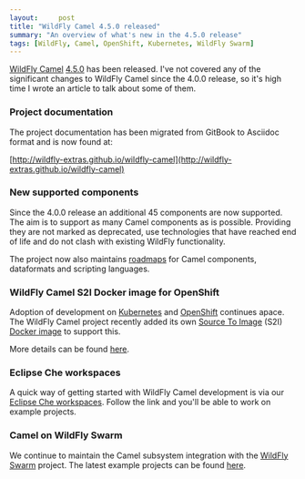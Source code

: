 ```yaml
---
layout:     post
title: "WildFly Camel 4.5.0 released"
summary: "An overview of what's new in the 4.5.0 release"
tags: [WildFly, Camel, OpenShift, Kubernetes, WildFly Swarm]
---
```


[WildFly Camel](https://github.com/wildfly-extras/wildfly-camel) [4.5.0](https://github.com/wildfly-extras/wildfly-camel/releases/tag/4.5.0) has been released. I've not
covered any of the significant changes to WildFly Camel since the 4.0.0 release, so it's high time I wrote an article to talk about some of them.

### Project documentation

The project documentation has been migrated from GitBook to Asciidoc format and is now found at:

[http://wildfly-extras.github.io/wildfly-camel](http://wildfly-extras.github.io/wildfly-camel)

### New supported components

Since the 4.0.0 release an additional 45 components are now supported. The aim is to support as many Camel components as is possible. Providing they are not marked as deprecated, use technologies that have reached end of life and do not clash with existing WildFly functionality.

The project now also maintains [roadmaps](https://github.com/wildfly-extras/wildfly-camel/blob/master/catalog/src/main/resources/) for Camel components, dataformats and scripting languages.

### WildFly Camel S2I Docker image for OpenShift

Adoption of development on [Kubernetes](https://kubernetes.io/) and [OpenShift](https://www.openshift.com) continues apace. The WildFly Camel project recently added its own [Source To Image](https://docs.openshift.org/latest/architecture/core_concepts/builds_and_image_streams.html#source-build) (S2I) [Docker image](https://hub.docker.com/r/wildflyext/s2i-wildfly-camel/) to support this.

More details can be found [here](http://wildfly-extras.github.io/wildfly-camel/#_source_to_image).

### Eclipse Che workspaces

A quick way of getting started with WildFly Camel development is via our [Eclipse Che workspaces](https://beta.codenvy.com/f?id=chknwakr0ykhqr1q). Follow the link and you'll be able to work on example projects.

### Camel on WildFly Swarm

We continue to maintain the Camel subsystem integration with the [WildFly Swarm](http://wildfly.org/swarm/) project. The latest example projects can be found [here](https://github.com/wildfly-swarm/wildfly-swarm-examples/tree/master/camel).

